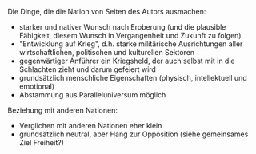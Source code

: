 Die Dinge, die die Nation von Seiten des Autors ausmachen:
- starker und nativer Wunsch nach Eroberung (und die plausible Fähigkeit, diesem Wunsch in Vergangenheit und Zukunft zu folgen)
- "Entwicklung auf Krieg", d.h. starke militärische Ausrichtungen aller wirtschaftlichen, politischen und kulturellen Sektoren
- gegenwärtiger Anführer ein Kriegsheld, der auch selbst mit in die Schlachten zieht und darum gefeiert wird
- grundsätzlich menschliche Eigenschaften (physisch, intellektuell und emotional)
- Abstammung aus Paralleluniversum möglich

Beziehung mit anderen Nationen:
- Verglichen mit anderen Nationen eher klein
- grundsätzlich neutral, aber Hang zur Opposition (siehe gemeinsames Ziel Freiheit?)